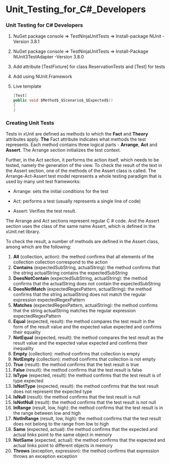 # Unit_Testing_for_C#_Developers
### Unit Testing for C# Developers

1. NuGet package console => TestNinjaUnitTests => Install-package NUnit -Version 3.8.1

2. NuGet package console => TestNinjaUnitTests => Install-Package NUnit3TestAdapter -Version 3.8.0

3. Add attribute [TestFixture] for class ReservationTests and [Test] for tests

4. Add using NUnit.Framework

5. Live template

   ```c#
   [Test]
   public void $Method$_$Scenario$_$Expected$()
   {
   }
   ```

### Creating Unit Tests

Tests in xUnit are defined as methods to which the **Fact** and **Theory** attributes apply. **The** Fact attribute indicates what methods the test represents.
Each method contains three logical parts - **Arrange**, **Act** and **Assert**.
The Arrange section initializes the test context.

Further, in the Act section, it performs the action itself, which needs to be tested, namely the generation of the view.
To check the result of the text in the Assert section, one of the methods of the Assert class is called.
The Arrange-Act-Assert test model represents a whole testing paradigm that is used by many unit test frameworks:

- Arrange: sets the initial conditions for the test

- Act: performs a test (usually represents a single line of code)

- Assert: Verifies the test result.

The Arrange and Act sections represent regular C # code. And the Assert section uses the class of the same name Assert, which is defined in the xUnit.net library.

To check the result, a number of methods are defined in the Assert class, among which are the following:

1. **All** (collection, action): the method confirms that all elements of the collection collection correspond to the action
2. **Contains** (expectedSubString, actualString): the method confirms that the string actualString contains the expectedSubString
3. **DoesNotContain** (expectedSubString, actualString): the method confirms that the actualString does not contain the expectedSubString
4. **DoesNotMatch** (expectedRegexPattern, actualString): the method confirms that the string actualString does not match the regular expression expectedRegexPattern
5. **Matches** (expectedRegexPattern, actualString): the method confirms that the string actualString matches the regular expression expectedRegexPattern
6. **Equal** (expected, result): the method compares the test result in the form of the result value and the expected value expected and confirms their equality
7. **NotEqual** (expected, result): the method compares the test result as the result value and the expected value expected and confirms their inequality
8. **Empty** (collection): method confirms that collection is empty
9. **NotEmpty** (collection): method confirms that collection is not empty
10. **True** (result): the method confirms that the test result is true
11. **False** (result): the method confirms that the test result is false
12. **IsType** (expected, result): the method confirms that the test result is of type expected
13. **IsNotType** (expected, result): the method confirms that the test result does not represent the expected type
14. **IsNull** (result): the method confirms that the test result is null
15. **IsNotNull** (result): the method confirms that the test result is not null
16. **InRange** (result, low, high): the method confirms that the test result is in the range between low and high
17. **NotInRange** (result, low, high): the method confirms that the test result does not belong to the range from low to high
18. **Same** (expected, actual): the method confirms that the expected and actual links point to the same object in memory
19. **NotSame** (expected, actual): the method confirms that the expected and actual links point to different objects in memory
20. **Throws** (exception, expression): the method confirms that expression throws an exception exception